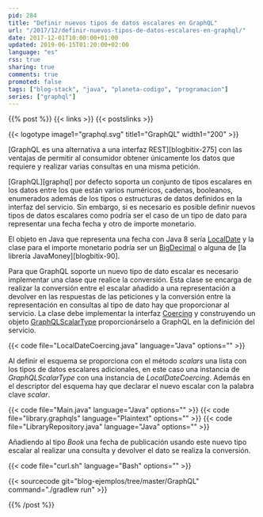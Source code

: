 ```yaml
---
pid: 284
title: "Definir nuevos tipos de datos escalares en GraphQL"
url: "/2017/12/definir-nuevos-tipos-de-datos-escalares-en-graphql/"
date: 2017-12-01T10:00:00+01:00
updated: 2019-06-15T01:20:00+02:00
language: "es"
rss: true
sharing: true
comments: true
promoted: false
tags: ["blog-stack", "java", "planeta-codigo", "programacion"]
series: ["graphql"]
---
```


{{% post %}}
{{< links >}}
{{< postslinks >}}

{{< logotype image1="graphql.svg" title1="GraphQL" width1="200" >}}

[GraphQL es una alternativa a una interfaz REST][blogbitix-275] con las ventajas de permitir al consumidor obtener únicamente los datos que requiere y realizar varias consultas en una misma petición.

[GraphQL][graphql] por defecto soporta un conjunto de tipos escalares en los datos entre los que están varios numéricos, cadenas, booleanos, enumerados además de los tipos o estructuras de datos definidos en la interfaz del servicio. Sin embargo, si es necesario es posible definir nuevos tipos de datos escalares como podría ser el caso de un tipo de dato para representar una fecha fecha y otro de importe monetario.

El objeto en Java que representa una fecha con Java 8 sería [LocalDate](https://docs.oracle.com/javase/9/docs/api/java/time/LocalDate.html) y la clase para el importe monetario podría ser un [BigDecimal](https://docs.oracle.com/javase/9/docs/api/java/math/BigDecimal.html) o alguna de [la librería JavaMoney][blogbitix-90].

Para que GraphQL soporte un nuevo tipo de dato escalar es necesario implementar una clase que realice la conversión. Esta clase se encarga de realizar la conversión entre el escalar añadido a una representación a devolver en las respuestas de las peticiones y la conversión entre la representación en consultas al tipo de dato hay que proporcionar al servicio. La clase debe implementar la interfaz [Coercing](https://github.com/graphql-java/graphql-java/blob/master/src/main/java/graphql/schema/Coercing.java) y construyendo un objeto [GraphQLScalarType](https://github.com/graphql-java/graphql-java/blob/master/src/main/java/graphql/schema/GraphQLScalarType.java) proporcionárselo a GraphQL en la definición del servicio.

{{< code file="LocalDateCoercing.java" language="Java" options="" >}}

Al definir el esquema se proporciona con el método _scalars_ una lista con los tipos de datos escalares adicionales, en este caso una instancia de _GraphQLScalarType_ con una instancia de _LocalDateCoercing_. Además en el descriptor del esquema hay que declarar el nuevo escalar con la palabra clave _scalar_.

{{< code file="Main.java" language="Java" options="" >}}
{{< code file="library.graphqls" language="Plaintext" options="" >}}
{{< code file="LibraryRepository.java" language="Java" options="" >}}

Añadiendo al tipo _Book_ una fecha de publicación usando este nuevo tipo escalar al realizar una consulta y devolver el dato se realiza la conversión.

{{< code file="curl.sh" language="Bash" options="" >}}

{{< sourcecode git="blog-ejemplos/tree/master/GraphQL" command="./gradlew run" >}}

{{% /post %}}
